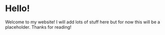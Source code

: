 # Hello!
Welcome to my website!
I will add lots of stuff here but for now this will be a placeholder.
Thanks for reading!
